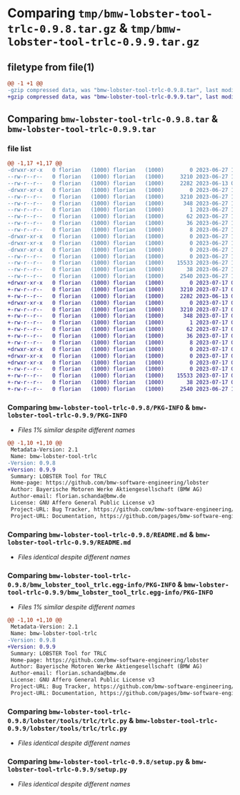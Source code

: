# Comparing `tmp/bmw-lobster-tool-trlc-0.9.8.tar.gz` & `tmp/bmw-lobster-tool-trlc-0.9.9.tar.gz`

## filetype from file(1)

```diff
@@ -1 +1 @@
-gzip compressed data, was "bmw-lobster-tool-trlc-0.9.8.tar", last modified: Tue Jun 27 13:44:45 2023, max compression
+gzip compressed data, was "bmw-lobster-tool-trlc-0.9.9.tar", last modified: Mon Jul 17 08:49:40 2023, max compression
```

## Comparing `bmw-lobster-tool-trlc-0.9.8.tar` & `bmw-lobster-tool-trlc-0.9.9.tar`

### file list

```diff
@@ -1,17 +1,17 @@
-drwxr-xr-x   0 florian   (1000) florian   (1000)        0 2023-06-27 13:44:45.294403 bmw-lobster-tool-trlc-0.9.8/
--rw-r--r--   0 florian   (1000) florian   (1000)     3210 2023-06-27 13:44:45.294403 bmw-lobster-tool-trlc-0.9.8/PKG-INFO
--rw-r--r--   0 florian   (1000) florian   (1000)     2282 2023-06-13 09:17:37.000000 bmw-lobster-tool-trlc-0.9.8/README.md
-drwxr-xr-x   0 florian   (1000) florian   (1000)        0 2023-06-27 13:44:45.294403 bmw-lobster-tool-trlc-0.9.8/bmw_lobster_tool_trlc.egg-info/
--rw-r--r--   0 florian   (1000) florian   (1000)     3210 2023-06-27 13:44:45.000000 bmw-lobster-tool-trlc-0.9.8/bmw_lobster_tool_trlc.egg-info/PKG-INFO
--rw-r--r--   0 florian   (1000) florian   (1000)      348 2023-06-27 13:44:45.000000 bmw-lobster-tool-trlc-0.9.8/bmw_lobster_tool_trlc.egg-info/SOURCES.txt
--rw-r--r--   0 florian   (1000) florian   (1000)        1 2023-06-27 13:44:45.000000 bmw-lobster-tool-trlc-0.9.8/bmw_lobster_tool_trlc.egg-info/dependency_links.txt
--rw-r--r--   0 florian   (1000) florian   (1000)       62 2023-06-27 13:44:45.000000 bmw-lobster-tool-trlc-0.9.8/bmw_lobster_tool_trlc.egg-info/entry_points.txt
--rw-r--r--   0 florian   (1000) florian   (1000)       36 2023-06-27 13:44:45.000000 bmw-lobster-tool-trlc-0.9.8/bmw_lobster_tool_trlc.egg-info/requires.txt
--rw-r--r--   0 florian   (1000) florian   (1000)        8 2023-06-27 13:44:45.000000 bmw-lobster-tool-trlc-0.9.8/bmw_lobster_tool_trlc.egg-info/top_level.txt
-drwxr-xr-x   0 florian   (1000) florian   (1000)        0 2023-06-27 13:44:45.290403 bmw-lobster-tool-trlc-0.9.8/lobster/
-drwxr-xr-x   0 florian   (1000) florian   (1000)        0 2023-06-27 13:44:45.290403 bmw-lobster-tool-trlc-0.9.8/lobster/tools/
-drwxr-xr-x   0 florian   (1000) florian   (1000)        0 2023-06-27 13:44:45.294403 bmw-lobster-tool-trlc-0.9.8/lobster/tools/trlc/
--rw-r--r--   0 florian   (1000) florian   (1000)        0 2023-06-27 13:44:45.000000 bmw-lobster-tool-trlc-0.9.8/lobster/tools/trlc/__init__.py
--rw-r--r--   0 florian   (1000) florian   (1000)    15533 2023-06-27 13:44:45.000000 bmw-lobster-tool-trlc-0.9.8/lobster/tools/trlc/trlc.py
--rw-r--r--   0 florian   (1000) florian   (1000)       38 2023-06-27 13:44:45.294403 bmw-lobster-tool-trlc-0.9.8/setup.cfg
--rw-r--r--   0 florian   (1000) florian   (1000)     2540 2023-06-27 13:44:26.000000 bmw-lobster-tool-trlc-0.9.8/setup.py
+drwxr-xr-x   0 florian   (1000) florian   (1000)        0 2023-07-17 08:49:40.662608 bmw-lobster-tool-trlc-0.9.9/
+-rw-r--r--   0 florian   (1000) florian   (1000)     3210 2023-07-17 08:49:40.662608 bmw-lobster-tool-trlc-0.9.9/PKG-INFO
+-rw-r--r--   0 florian   (1000) florian   (1000)     2282 2023-06-13 09:17:37.000000 bmw-lobster-tool-trlc-0.9.9/README.md
+drwxr-xr-x   0 florian   (1000) florian   (1000)        0 2023-07-17 08:49:40.662608 bmw-lobster-tool-trlc-0.9.9/bmw_lobster_tool_trlc.egg-info/
+-rw-r--r--   0 florian   (1000) florian   (1000)     3210 2023-07-17 08:49:40.000000 bmw-lobster-tool-trlc-0.9.9/bmw_lobster_tool_trlc.egg-info/PKG-INFO
+-rw-r--r--   0 florian   (1000) florian   (1000)      348 2023-07-17 08:49:40.000000 bmw-lobster-tool-trlc-0.9.9/bmw_lobster_tool_trlc.egg-info/SOURCES.txt
+-rw-r--r--   0 florian   (1000) florian   (1000)        1 2023-07-17 08:49:40.000000 bmw-lobster-tool-trlc-0.9.9/bmw_lobster_tool_trlc.egg-info/dependency_links.txt
+-rw-r--r--   0 florian   (1000) florian   (1000)       62 2023-07-17 08:49:40.000000 bmw-lobster-tool-trlc-0.9.9/bmw_lobster_tool_trlc.egg-info/entry_points.txt
+-rw-r--r--   0 florian   (1000) florian   (1000)       36 2023-07-17 08:49:40.000000 bmw-lobster-tool-trlc-0.9.9/bmw_lobster_tool_trlc.egg-info/requires.txt
+-rw-r--r--   0 florian   (1000) florian   (1000)        8 2023-07-17 08:49:40.000000 bmw-lobster-tool-trlc-0.9.9/bmw_lobster_tool_trlc.egg-info/top_level.txt
+drwxr-xr-x   0 florian   (1000) florian   (1000)        0 2023-07-17 08:49:40.658608 bmw-lobster-tool-trlc-0.9.9/lobster/
+drwxr-xr-x   0 florian   (1000) florian   (1000)        0 2023-07-17 08:49:40.658608 bmw-lobster-tool-trlc-0.9.9/lobster/tools/
+drwxr-xr-x   0 florian   (1000) florian   (1000)        0 2023-07-17 08:49:40.662608 bmw-lobster-tool-trlc-0.9.9/lobster/tools/trlc/
+-rw-r--r--   0 florian   (1000) florian   (1000)        0 2023-07-17 08:49:40.000000 bmw-lobster-tool-trlc-0.9.9/lobster/tools/trlc/__init__.py
+-rw-r--r--   0 florian   (1000) florian   (1000)    15533 2023-07-17 08:49:40.000000 bmw-lobster-tool-trlc-0.9.9/lobster/tools/trlc/trlc.py
+-rw-r--r--   0 florian   (1000) florian   (1000)       38 2023-07-17 08:49:40.662608 bmw-lobster-tool-trlc-0.9.9/setup.cfg
+-rw-r--r--   0 florian   (1000) florian   (1000)     2540 2023-06-27 13:44:26.000000 bmw-lobster-tool-trlc-0.9.9/setup.py
```

### Comparing `bmw-lobster-tool-trlc-0.9.8/PKG-INFO` & `bmw-lobster-tool-trlc-0.9.9/PKG-INFO`

 * *Files 1% similar despite different names*

```diff
@@ -1,10 +1,10 @@
 Metadata-Version: 2.1
 Name: bmw-lobster-tool-trlc
-Version: 0.9.8
+Version: 0.9.9
 Summary: LOBSTER Tool for TRLC
 Home-page: https://github.com/bmw-software-engineering/lobster
 Author: Bayerische Motoren Werke Aktiengesellschaft (BMW AG)
 Author-email: florian.schanda@bmw.de
 License: GNU Affero General Public License v3
 Project-URL: Bug Tracker, https://github.com/bmw-software-engineering/lobster/issues
 Project-URL: Documentation, https://github.com/pages/bmw-software-engineering/lobster/
```

### Comparing `bmw-lobster-tool-trlc-0.9.8/README.md` & `bmw-lobster-tool-trlc-0.9.9/README.md`

 * *Files identical despite different names*

### Comparing `bmw-lobster-tool-trlc-0.9.8/bmw_lobster_tool_trlc.egg-info/PKG-INFO` & `bmw-lobster-tool-trlc-0.9.9/bmw_lobster_tool_trlc.egg-info/PKG-INFO`

 * *Files 1% similar despite different names*

```diff
@@ -1,10 +1,10 @@
 Metadata-Version: 2.1
 Name: bmw-lobster-tool-trlc
-Version: 0.9.8
+Version: 0.9.9
 Summary: LOBSTER Tool for TRLC
 Home-page: https://github.com/bmw-software-engineering/lobster
 Author: Bayerische Motoren Werke Aktiengesellschaft (BMW AG)
 Author-email: florian.schanda@bmw.de
 License: GNU Affero General Public License v3
 Project-URL: Bug Tracker, https://github.com/bmw-software-engineering/lobster/issues
 Project-URL: Documentation, https://github.com/pages/bmw-software-engineering/lobster/
```

### Comparing `bmw-lobster-tool-trlc-0.9.8/lobster/tools/trlc/trlc.py` & `bmw-lobster-tool-trlc-0.9.9/lobster/tools/trlc/trlc.py`

 * *Files identical despite different names*

### Comparing `bmw-lobster-tool-trlc-0.9.8/setup.py` & `bmw-lobster-tool-trlc-0.9.9/setup.py`

 * *Files identical despite different names*

